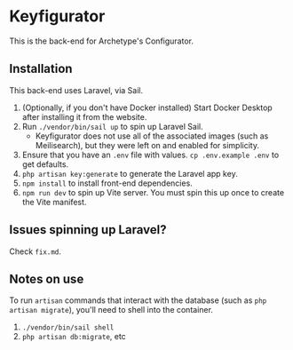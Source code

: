 # Keyfigurator

This is the back-end for Archetype's Configurator.

## Installation

This back-end uses Laravel, via Sail.

1. (Optionally, if you don't have Docker installed) Start Docker Desktop after installing it from the website.
2. Run `./vendor/bin/sail up` to spin up Laravel Sail. 
   - Keyfigurator does not use all of the associated images (such as Meilisearch), but they were left on and enabled for simplicity.
3. Ensure that you have an `.env` file with values. `cp .env.example .env` to get defaults.
4. `php artisan key:generate` to generate the Laravel app key.
5. `npm install` to install front-end dependencies.
6. `npm run dev` to spin up Vite server. You must spin this up once to create the Vite manifest.

## Issues spinning up Laravel?

Check `fix.md`.

## Notes on use

To run `artisan` commands that interact with the database (such as `php artisan migrate`), you'll need to shell into the container.

1. `./vendor/bin/sail shell`
2. `php artisan db:migrate`, etc